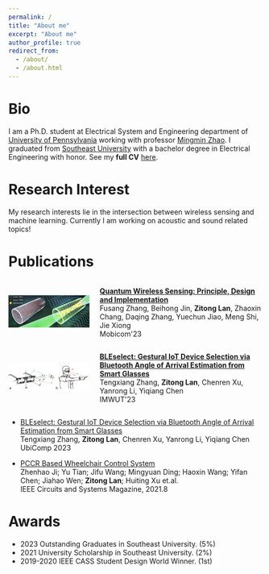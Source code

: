 ```yaml
---
permalink: /
title: "About me"
excerpt: "About me"
author_profile: true
redirect_from: 
  - /about/
  - /about.html
---
```


Bio
====
I am a Ph.D. student at Electrical System and Engineering department of [University of Pennsylvania](https://www.seas.upenn.edu/) working with professor [Mingmin Zhao](https://www.cis.upenn.edu/~mingminz/). I graduated from [Southeast University](https://www.seu.edu.cn/) with a bachelor degree in Electrical Engineering with honor. See my **full CV** [here](http://zitonglan.github.io/files/cv.pdf).


Research Interest
=====
My research interests lie in the intersection between wireless sensing and machine learning. Currently I am working on acoustic and sound related topics!

Publications
=====


<div style="display: flex; align-items: center;">
  <div style="flex: 1;">
    <img src="../images/quantum.png" alt="Quantum Wireless Sensing" style="max-width: 100%; height: auto;">
  </div>
  <div style="flex: 2; padding-left: 20px;">
    <p>
      <strong><a href="http://zitonglan.github.io/files/quantum.pdf">Quantum Wireless Sensing: Principle, Design and Implementation</a></strong><br>
      Fusang Zhang, Beihong Jin, <strong>Zitong Lan</strong>, Zhaoxin Chang, Daqing Zhang, Yuechun Jiao, Meng Shi, Jie Xiong<br>
      Mobicom'23
    </p>
  </div>
</div>


<!-- * [Quantum Wireless Sensing: Principle, Design and Implementation](http://zitonglan.github.io/files/quantum.pdf)<br>
  Fusang Zhang, Beihong Jin, **Zitong Lan**, Zhaoxin Chang, Daqing Zhang, Yuechun Jiao, Meng Shi, Jie Xiong<br>
  Mobicom'23    

![Quantum Wireless Sensing](../images/quantum.png) -->

<!-- * A work about realizing intermittent computing on Arduino<br>
  **Zitong Lan**, Yang Zhang<br>
  In submission -->

<div style="display: flex; align-items: center;">
  <div style="flex: 1;">
    <img src="../images/bleselect.png" alt="BLEselect" style="max-width: 100%; height: auto;">
  </div>
  <div style="flex: 2; padding-left: 20px;">
    <p>
      <strong><a href="http://zitonglan.github.io/files/BLEselect.pdf">BLEselect: Gestural IoT Device Selection via Bluetooth Angle of Arrival Estimation from Smart Glasses</a></strong><br>
      Tengxiang Zhang, <strong>Zitong Lan</strong>, Chenren Xu, Yanrong Li, Yiqiang Chen<br>
      IMWUT'23
    </p>
  </div>
</div>


* [BLEselect: Gestural IoT Device Selection via Bluetooth Angle of Arrival Estimation from Smart Glasses](http://zitonglan.github.io/files/BLEselect.pdf)<br>
  Tengxiang Zhang, **Zitong Lan**, Chenren Xu, Yanrong Li, Yiqiang Chen<br>
  UbiComp 2023


* [PCCR Based Wheelchair Control System](http://zitonglan.github.io/files/pccr.pdf)<br>
  Zhenhao Ji; Yu Tian; Jifu Wang; Mingyuan Ding; Haoxin Wang; Yifan Chen; Jiahao Wen; **Zitong Lan**; Huiting Xu et.al.<br> 
  IEEE Circuits and Systems Magazine, 2021.8


<!-- Research experience
======
* Umass Amherst -- Aug. 2022 - Now<br>
  Research Topics: Wireless Sensing, Signal Processing<br>
  Supervisor: Prof. Jie Xiong & Prof. Fusang Zhang

* University of California, Los Angeles -- Oct. 2022 - Jan. 2023<br>
  Research Topics: Intermittent Computing, Arduino Development<br>
  Supervisor: Prof. Yang Zhang

* Institute of Computing Technology, CAS --  Apr. 2021 - Aug. 2022<br>
  Research Topics: Bluetooth Low Energy, Direction Finding, Ubiquitous Computing<br>
  Supervisor: Prof. Tengxiang Zhang -->

Awards
=====
* 2023 Outstanding Graduates in Southeast University. (5%)
* 2021 University Scholarship in Southeast University. (2%)
* 2019-2020 IEEE CASS Student Design World Winner. (1st)